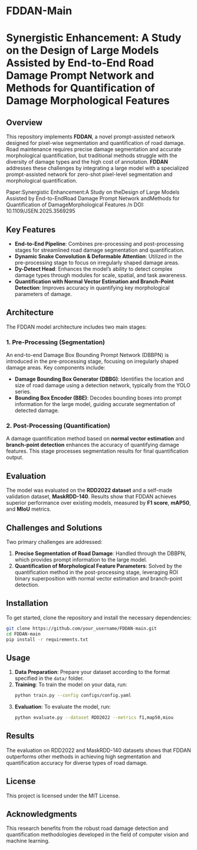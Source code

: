 # FDDAN-Main
# Synergistic Enhancement: A Study on the Design of Large Models Assisted by End-to-End Road Damage Prompt Network and Methods for Quantification of Damage Morphological Features

## Overview

This repository implements **FDDAN**, a novel prompt-assisted network designed for pixel-wise segmentation and quantification of road damage. Road maintenance requires precise damage segmentation and accurate morphological quantification, but traditional methods struggle with the diversity of damage types and the high cost of annotation. **FDDAN** addresses these challenges by integrating a large model with a specialized prompt-assisted network for zero-shot pixel-level segmentation and morphological quantification.

Paper:Synergistic Enhancement:A Study on theDesign of Large Models Assisted by End-to-EndRoad Damage Prompt Network andMethods for Quantification of DamageMorphological Features
/n
DOI: 10.1109/JSEN.2025.3569295

## Key Features

- **End-to-End Pipeline**: Combines pre-processing and post-processing stages for streamlined road damage segmentation and quantification.
- **Dynamic Snake Convolution & Deformable Attention**: Utilized in the pre-processing stage to focus on irregularly shaped damage areas.
- **Dy-Detect Head**: Enhances the model’s ability to detect complex damage types through modules for scale, spatial, and task awareness.
- **Quantification with Normal Vector Estimation and Branch-Point Detection**: Improves accuracy in quantifying key morphological parameters of damage.

## Architecture

The FDDAN model architecture includes two main stages:

### 1. Pre-Processing (Segmentation)

An end-to-end Damage Box Bounding Prompt Network (DBBPN) is introduced in the pre-processing stage, focusing on irregularly shaped damage areas. Key components include:

- **Damage Bounding Box Generator (DBBG)**: Identifies the location and size of road damage using a detection network, typically from the YOLO series.
- **Bounding Box Encoder (BBE)**: Decodes bounding boxes into prompt information for the large model, guiding accurate segmentation of detected damage.

### 2. Post-Processing (Quantification)

A damage quantification method based on **normal vector estimation** and **branch-point detection** enhances the accuracy of quantifying damage features. This stage processes segmentation results for final quantification output.

## Evaluation

The model was evaluated on the **RDD2022 dataset** and a self-made validation dataset, **MaskRDD-140**. Results show that FDDAN achieves superior performance over existing models, measured by **F1 score**, **mAP50**, and **MIoU** metrics. 

## Challenges and Solutions

Two primary challenges are addressed:

1. **Precise Segmentation of Road Damage**: Handled through the DBBPN, which provides prompt information to the large model.
2. **Quantification of Morphological Feature Parameters**: Solved by the quantification method in the post-processing stage, leveraging ROI binary superposition with normal vector estimation and branch-point detection.

## Installation

To get started, clone the repository and install the necessary dependencies:

```bash
git clone https://github.com/your_username/FDDAN-main.git
cd FDDAN-main
pip install -r requirements.txt
```

## Usage

1. **Data Preparation**: Prepare your dataset according to the format specified in the `data/` folder.
2. **Training**: To train the model on your data, run:
   ```bash
   python train.py --config configs/config.yaml
   ```
3. **Evaluation**: To evaluate the model, run:
   ```bash
   python evaluate.py --dataset RDD2022 --metrics f1,map50,miou
   ```

## Results

The evaluation on RDD2022 and MaskRDD-140 datasets shows that FDDAN outperforms other methods in achieving high segmentation and quantification accuracy for diverse types of road damage.

## License

This project is licensed under the MIT License.

## Acknowledgments

This research benefits from the robust road damage detection and quantification methodologies developed in the field of computer vision and machine learning.
